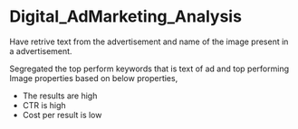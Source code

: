 # Digital_AdMarketing_Analysis

Have retrive text from the advertisement and name of the image present in a advertisement.

Segregated the top perform keywords that is text of ad and top performing Image properties based on below properties,

* The results are high
* CTR is high
* Cost per result is low
